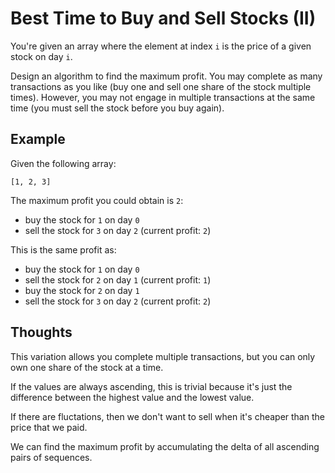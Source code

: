 # Best Time to Buy and Sell Stocks (II)

You're given an array where the element at index `i` is the price of a given
stock on day `i`.

Design an algorithm to find the maximum profit. You may complete as many
transactions as you like (buy one and sell one share of the stock multiple
times). However, you may not engage in multiple transactions at the same
time (you must sell the stock before you buy again).

## Example

Given the following array:

```
[1, 2, 3]
```

The maximum profit you could obtain is `2`:

- buy the stock for `1` on day `0`
- sell the stock for `3` on day `2` (current profit: `2`)

This is the same profit as:

- buy the stock for `1` on day `0`
- sell the stock for `2` on day `1` (current profit: `1`)
- buy the stock for `2` on day `1`
- sell the stock for `3` on day `2` (current profit: `2`)

## Thoughts

This variation allows you complete multiple transactions, but you can only
own one share of the stock at a time.

If the values are always ascending, this is trivial because it's just the
difference between the highest value and the lowest value.

If there are fluctations, then we don't want to sell when it's cheaper than
the price that we paid.

We can find the maximum profit by accumulating the delta of all ascending
pairs of sequences.
